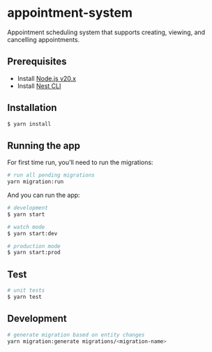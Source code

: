 # appointment-system

Appointment scheduling system that supports creating, viewing, and cancelling appointments.

## Prerequisites

- Install [Node.js v20.x](https://nodejs.org/en/download/package-manager)
- Install [Nest CLI](https://docs.nestjs.com/cli/overview)

## Installation

```bash
$ yarn install
```

## Running the app

For first time run, you'll need to run the migrations:

```bash
# run all pending migrations
yarn migration:run
```

And you can run the app:

```bash
# development
$ yarn start

# watch mode
$ yarn start:dev

# production mode
$ yarn start:prod
```

## Test

```bash
# unit tests
$ yarn test
```

## Development

```bash
# generate migration based on entity changes
yarn migration:generate migrations/<migration-name>
```
